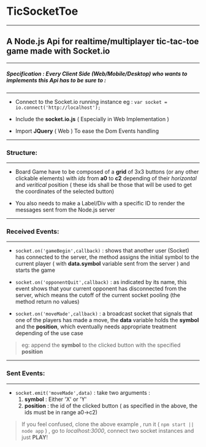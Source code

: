 # TicSocketToe
___

## A Node.js Api for realtime/multiplayer tic-tac-toe game made with Socket.io
___

##### Specification : Every Client Side (Web/Mobile/Desktop) who wants to implements this Api has to be sure to :
___

+ Connect to the Socket.io running instance eg :
    ``` var socket = io.connect('http://localhost'); ```
+ Include the **socket.io.js** ( Especially in Web Implementation )

+ Import **JQuery** ( Web ) To ease the Dom Events handling

___

### Structure:
___

+ Board Game have to be composed of a **grid** of 3x3 buttons (or any other clickable elements) with *ids* from **a0** to **c2**
depending of their *horizontal* and *veritical* position ( these ids shall be those that will be used to get the coordinates
of the selected button)

+ You also needs to make a Label/Div with a specific ID to render the messages sent from the Node.js server

___

### Received Events:
___

+ ``` socket.on('gameBegin',callback) ``` : shows that another user (Socket) has connected to the server,
the method assigns the initial symbol to the current player ( with **data.symbol** variable sent from the server ) and starts the game

+ ``` socket.on('opponentQuit',callback) ``` : as indicated by its name, this event shows that your current opponent has disconnected
from the server, which means the cutoff of the current socket pooling (the method return no values)

+ ``` socket.on('moveMade',callback) ``` : a broadcast socket that signals that one of the players has made a move,
the **data** variable holds the **symbol** and the **position**, which eventually needs appropriate treatment depending of the use case
> eg:  append the **symbol** to the clicked button with the specified **position**
___

### Sent Events:
___

+ ``` socket.emit('moveMade',data) ``` : take two arguments :
    1. **symbol** : Either 'X' or 'Y'
    2. **position** : the id of the clicked button ( as specified in the above, the ids must be in range a0->c2)


> If you feel confused, clone the above example , run it ( ```npm start || node app``` ) , go to *localhost:3000*, connect two socket instances and just **PLAY**!

